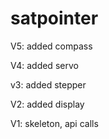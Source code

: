 # satpointer

  V5: added compass
  
  V4: added servo
  
  v3: added stepper
  
  V2: added display
  
  V1: skeleton, api calls
